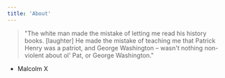 ```yaml
---
title: 'About'
---
```


<!--
This content will be displayed at the top of the index page.
You can leave this empty if you don’t want to show any content.


A static blog theme based on [Astro](https://astro.build), designed for clarity and focus.

With a deliberately minimal design, this layout ensures your content takes center stage. It's built for flexibility, offering customization options that honor its clean and elegant aesthetic.

Effortlessly share your thoughts in _a calm & dustless space._

Check posts for details and view source on [GitHub](https://github.com/the3ash/astro-chiri). -->

> "The white man made the mistake of letting me read his history books. [laughter] He made the mistake of teaching me that Patrick Henry was a patriot, and George Washington – wasn't nothing non-violent about ol' Pat, or George Washington."

- Malcolm X
